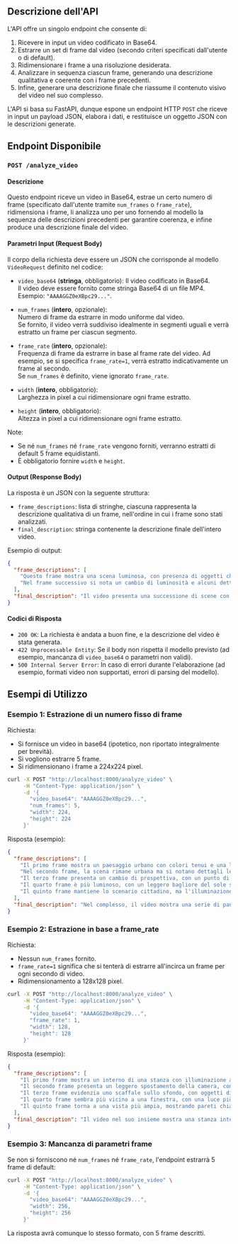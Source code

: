 ## Descrizione dell'API

L'API offre un singolo endpoint che consente di:

1. Ricevere in input un video codificato in Base64.
2. Estrarre un set di frame dal video (secondo criteri specificati dall'utente o di default).
3. Ridimensionare i frame a una risoluzione desiderata.
4. Analizzare in sequenza ciascun frame, generando una descrizione qualitativa e coerente con i frame precedenti.
5. Infine, generare una descrizione finale che riassume il contenuto visivo del video nel suo complesso.

L'API si basa su FastAPI, dunque espone un endpoint HTTP `POST` che riceve in input un payload JSON, elabora i dati, e restituisce un oggetto JSON con le descrizioni generate.

## Endpoint Disponibile

### `POST /analyze_video`

#### Descrizione

Questo endpoint riceve un video in Base64, estrae un certo numero di frame (specificato dall'utente tramite `num_frames` o `frame_rate`), ridimensiona i frame, li analizza uno per uno fornendo al modello la sequenza delle descrizioni precedenti per garantire coerenza, e infine produce una descrizione finale del video.

#### Parametri Input (Request Body)

Il corpo della richiesta deve essere un JSON che corrisponde al modello `VideoRequest` definito nel codice:

- `video_base64` (**stringa**, obbligatorio): Il video codificato in Base64.  
  Il video deve essere fornito come stringa Base64 di un file MP4. Esempio: `"AAAAGGZ0eXBpc29..."`.

- `num_frames` (**intero**, opzionale):  
  Numero di frame da estrarre in modo uniforme dal video.  
  Se fornito, il video verrà suddiviso idealmente in segmenti uguali e verrà estratto un frame per ciascun segmento.

- `frame_rate` (**intero**, opzionale):  
  Frequenza di frame da estrarre in base al frame rate del video. Ad esempio, se si specifica `frame_rate=1`, verrà estratto indicativamente un frame al secondo.  
  Se `num_frames` è definito, viene ignorato `frame_rate`.

- `width` (**intero**, obbligatorio):  
  Larghezza in pixel a cui ridimensionare ogni frame estratto.

- `height` (**intero**, obbligatorio):  
  Altezza in pixel a cui ridimensionare ogni frame estratto.

Note:  
- Se né `num_frames` né `frame_rate` vengono forniti, verranno estratti di default 5 frame equidistanti.
- È obbligatorio fornire `width` e `height`.

#### Output (Response Body)

La risposta è un JSON con la seguente struttura:

- `frame_descriptions`: lista di stringhe, ciascuna rappresenta la descrizione qualitativa di un frame, nell'ordine in cui i frame sono stati analizzati.
- `final_description`: stringa contenente la descrizione finale dell'intero video.

Esempio di output:

```json
{
  "frame_descriptions": [
    "Questo frame mostra una scena luminosa, con presenza di oggetti chiari...",
    "Nel frame successivo si nota un cambio di luminosità e alcuni dettagli..."
  ],
  "final_description": "Il video presenta una successione di scene con variazioni di luce..."
}
```

#### Codici di Risposta

- `200 OK`: La richiesta è andata a buon fine, e la descrizione del video è stata generata.
- `422 Unprocessable Entity`: Se il body non rispetta il modello previsto (ad esempio, mancanza di `video_base64` o parametri non validi).
- `500 Internal Server Error`: In caso di errori durante l'elaborazione (ad esempio, formati video non supportati, errori di parsing del modello).

## Esempi di Utilizzo

### Esempio 1: Estrazione di un numero fisso di frame

Richiesta:

- Si fornisce un video in base64 (ipotetico, non riportato integralmente per brevità).
- Si vogliono estrarre 5 frame.
- Si ridimensionano i frame a 224x224 pixel.

```bash
curl -X POST "http://localhost:8000/analyze_video" \
     -H "Content-Type: application/json" \
     -d '{
       "video_base64": "AAAAGGZ0eXBpc29...",
       "num_frames": 5,
       "width": 224,
       "height": 224
     }'
```

Risposta (esempio):

```json
{
  "frame_descriptions": [
    "Il primo frame mostra un paesaggio urbano con colori tenui e una leggera foschia.",
    "Nel secondo frame, la scena rimane urbana ma si notano dettagli leggermente diversi nella disposizione degli edifici.",
    "Il terzo frame presenta un cambio di prospettiva, con un punto di vista leggermente più alto.",
    "Il quarto frame è più luminoso, con un leggero bagliore del sole sui tetti.",
    "Il quinto frame mantiene lo scenario cittadino, ma l'illuminazione sembra più uniforme."
  ],
  "final_description": "Nel complesso, il video mostra una serie di panorami urbani con variazioni di luce e prospettiva, mantenendo un'atmosfera coerente e armoniosa."
}
```

### Esempio 2: Estrazione in base a frame_rate

Richiesta:

- Nessun `num_frames` fornito.
- `frame_rate=1` significa che si tenterà di estrarre all'incirca un frame per ogni secondo di video.
- Ridimensionamento a 128x128 pixel.

```bash
curl -X POST "http://localhost:8000/analyze_video" \
     -H "Content-Type: application/json" \
     -d '{
       "video_base64": "AAAAGGZ0eXBpc29...",
       "frame_rate": 1,
       "width": 128,
       "height": 128
     }'
```

Risposta (esempio):

```json
{
  "frame_descriptions": [
    "Il primo frame mostra un interno di una stanza con illuminazione artificiale.",
    "Il secondo frame presenta un leggero spostamento della camera, con più dettagli visibili su un tavolo.",
    "Il terzo frame evidenzia uno scaffale sullo sfondo, con oggetti di diversi colori.",
    "Il quarto frame sembra più vicino a una finestra, con una luce più naturale.",
    "Il quinto frame torna a una vista più ampia, mostrando pareti chiare e un'atmosfera tranquilla."
  ],
  "final_description": "Il video nel suo insieme mostra una stanza interna con elementi di arredo e oggetti su piani di lavoro. La luce varia tra artificiale e naturale, suggerendo un ambiente quotidiano, stabile e privo di elementi di disturbo."
}
```

### Esempio 3: Mancanza di parametri frame

Se non si forniscono né `num_frames` né `frame_rate`, l'endpoint estrarrà 5 frame di default:

```bash
curl -X POST "http://localhost:8000/analyze_video" \
     -H "Content-Type: application/json" \
     -d '{
       "video_base64": "AAAAGGZ0eXBpc29...",
       "width": 256,
       "height": 256
     }'
```

La risposta avrà comunque lo stesso formato, con 5 frame descritti.
